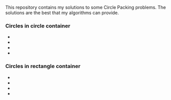 This repository contains my solutions to some Circle Packing problems.
The solutions are the best that my algorithms can provide.

### Circles in circle container
-
-
-
-


### Circles in rectangle container
-
-
-
-

